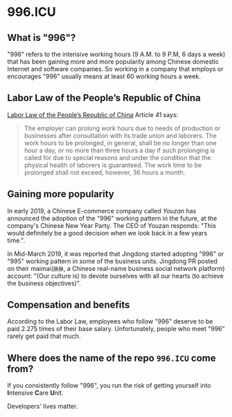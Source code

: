 996.ICU
===

## What is "996"?
"996" refers to the intensive working hours (9 A.M. to 9 P.M, 6 days a week) that has been gaining more and more popularity among Chinese domestic Internet and software companies. 
So working in a company that employs or encourages "996" usually means at least 60 working hours a week.

## Labor Law of the People’s Republic of China
[Labor Law of the People’s Republic of China](http://www.china.org.cn/living_in_china/abc/2009-07/15/content_18140508.htm) Article 41 says:

> The employer can prolong work hours due to needs of production or businesses after consultation with its trade union and laborers. The work hours to be prolonged, in general, shall be no longer than one hour a day, or no more than three hours a day if such prolonging is called for due to special reasons and under the condition that the physical health of laborers is guaranteed. The work time to be prolonged shall not exceed, however, 36 hours a month. 

## Gaining more popularity

In early 2019, a Chinese E-commerce company called _Youzan_ has announced the adoption of the "996" working pattern in the future, at the company's Chinese New Year Party. The CEO of Youzan responds: "This would definitely be a good decision when we look back in a few years time.".

In Mid-March 2019, it was reported that Jingdong started adopting "996" or "995" working pattern in some of the business units. Jingdong PR posted on their maimai(`脉脉`, a Chinese real-name business social network platform) account: "(Our culture is) to devote ourselves with all our hearts (to achieve the business objectives)".

## Compensation and benefits

According to the Labor Law, employees who follow "996" deserve to be paid 2.275 times of their base salary. Unfortunately, people who meet "996" rarely get paid that much.

## Where does the name of the repo `996.ICU` come from?

If you consistently follow "996", you run the risk of getting yourself into **I**ntensive **C**are **U**nit. 

Developers' lives matter.
